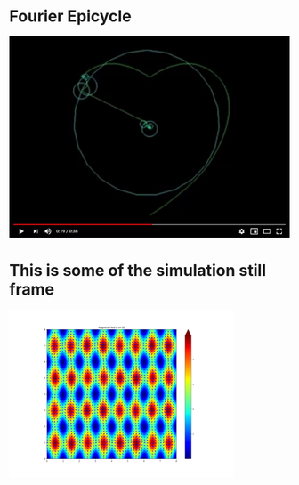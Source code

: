 # Fourier Epicycle
[![Fourier Epicycle](https://github.com/Schildsladder/Math/blob/master/Fourier/Epicycle.jpg)](https://www.youtube.com/watch?v=t_3I0EMqlRk "Fourier Epicycle")

# This is some of the simulation still frame
<img src="https://github.com/Schildsladder/Magnetohydrodynamics/blob/master/pictures/B%202%20.png" width="80%">
